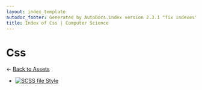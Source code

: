 ```yaml
---
layout: index_template
autodoc_footer: Generated by AutoDocs.index version 2.3.1 "fix indexes" ⓒ Starwort, 2020
title: Index of Css | Computer Science
---
```


# **Css**

← [Back to Assets](..)

- [![SCSS file](https://img.icons8.com/windows/512/03dac6/css.png) Style](./style.scss)
